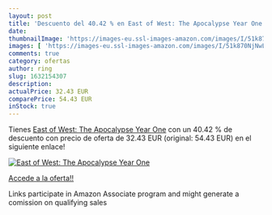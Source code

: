 ```yaml
---
layout: post
title: 'Descuento del 40.42 % en East of West: The Apocalypse Year One'
date: 
thumbnailImage: 'https://images-eu.ssl-images-amazon.com/images/I/51k870NjNwL._SL200_.jpg'
images: [ 'https://images-eu.ssl-images-amazon.com/images/I/51k870NjNwL._SL200_.jpg' ]
comments: true
category: ofertas
author: ring
slug: 1632154307
description:
actualPrice: 32.43 EUR
comparePrice: 54.43 EUR
inStock: true
---
```


Tienes [East of West: The Apocalypse Year One](https://www.amazon.es/dp/1632154307/?tag=tolees-21) con un 40.42 % de descuento con precio de oferta de 32.43 EUR (original: 54.43 EUR) en el siguiente enlace!

[![East of West: The Apocalypse Year One](https://images-eu.ssl-images-amazon.com/images/I/51k870NjNwL._SL200_.jpg)](https://www.amazon.es/dp/1632154307/?tag=tolees-21)

[Accede a la oferta!!](https://www.amazon.es/dp/1632154307/?tag=tolees-21)

Links participate in Amazon Associate program and might generate a comission on qualifying sales


